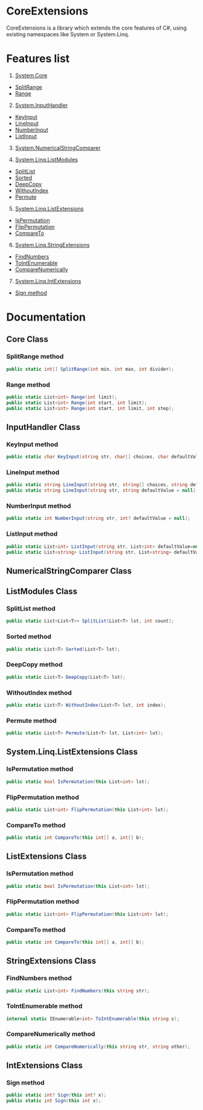 # CoreExtensions

CoreExtensions is a library which extends the core features of C#, using existing namespaces like System or System.Linq.

# Features list
1. [System.Core](#core-class)
- [SplitRange](#splitrange-method)
- [Range](#range-method)

2. [System.InputHandler](#inputhandler-class)
- [KeyInput](#keyinput-method)
- [LineInput](#lineinput-method)
- [NumberInput](#numberinput-method)
- [ListInput](#listinput-method)

3. [System.NumericalStringComparer](#numericalstringcomparer-class)

4. [System.Linq.ListModules<T>](#listmodules-class)
- [SplitList](#splitlist-method)
- [Sorted](#sorted-method)
- [DeepCopy](#deepcopy-method)
- [WithoutIndex](#withoutindex-method)
- [Permute](#permute-method)

5. [System.Linq.ListExtensions](#listextensions-class)
- [IsPermutation](#ispermutation-method)
- [FlipPermutation](#flippermutation-method)
- [CompareTo](#compareto-method)

6. [System.Linq.StringExtensions](#stringextensions-class)
- [FindNumbers](#findnumbers-method)
- [ToIntEnumerable](#tointenumerable-method)
- [CompareNumerically](#comparenumerically-method)

7. [System.Linq.IntExtensions](#intextensions-class)
- [Sign method](#sign-method)


# Documentation

## Core Class
### SplitRange method

```csharp
public static int[] SplitRange(int min, int max, int divider);
```
### Range method

```csharp
public static List<int> Range(int limit);
public static List<int> Range(int start, int limit);
public static List<int> Range(int start, int limit, int step);
```

## InputHandler Class
### KeyInput method

```csharp
public static char KeyInput(string str, char[] choices, char defaultValue);
```
### LineInput method

```csharp
public static string LineInput(string str, string[] choices, string defaultValue);
public static string LineInput(string str, string defaultValue = null);
```
### NumberInput method

```csharp
public static int NumberInput(string str, int? defaultValue = null);
```
### ListInput method

```csharp
public static List<int> ListInput(string str, List<int> defaultValue=null, Func<List<int>, bool> condition=null);
public static List<string> ListInput(string str, List<string> defaultValue = null, Func<List<string>, bool> condition = null);
```

## NumericalStringComparer Class

## ListModules Class

### SplitList method

```csharp
public static List<List<T>> SplitList(List<T> lst, int count);
```
### Sorted method

```csharp
public static List<T> Sorted(List<T> lst);
```
### DeepCopy method

```csharp
public static List<T> DeepCopy(List<T> lst);

```
### WithoutIndex method

```csharp
public static List<T> WithoutIndex(List<T> lst, int index);

```
### Permute method

```csharp
public static List<T> Permute(List<T> lst, List<int> lut);
```
## System.Linq.ListExtensions Class
### IsPermutation method

```csharp
public static bool IsPermutation(this List<int> lst);
```
### FlipPermutation method

```csharp
public static List<int> FlipPermutation(this List<int> lut);
```
### CompareTo method

```csharp
public static int CompareTo(this int[] a, int[] b);
```

## ListExtensions Class
### IsPermutation method

```csharp
public static bool IsPermutation(this List<int> lst);
```
### FlipPermutation method

```csharp
public static List<int> FlipPermutation(this List<int> lut);
```
### CompareTo method

```csharp
public static int CompareTo(this int[] a, int[] b);
```

## StringExtensions Class
### FindNumbers method

```csharp
public static List<int> FindNumbers(this string str);
```
### ToIntEnumerable method

```csharp
internal static IEnumerable<int> ToIntEnumerable(this string s);
```
### CompareNumerically method

```csharp
public static int CompareNumerically(this string str, string other);
```

## IntExtensions Class
### Sign method
```csharp
public static int? Sign(this int? x);
public static int Sign(this int x);
```
